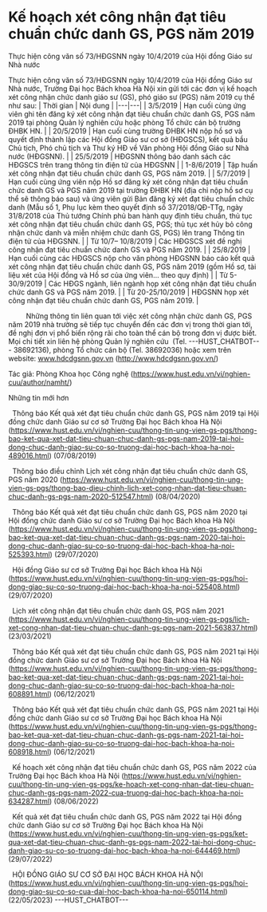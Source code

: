 # Kế hoạch xét công nhận đạt tiêu chuẩn chức danh  GS, PGS năm 2019

Thực hiện công văn số 73/HĐGSNN ngày 10/4/2019 của Hội đồng Giáo sư Nhà nước

Thực hiện công văn số 73/HĐGSNN ngày 10/4/2019 của Hội đồng Giáo sư Nhà nước, Trường Đại học Bách khoa Hà Nội xin gửi tới các đơn vị kế hoạch xét công nhận chức danh giáo sư (GS), phó giáo sư (PGS) năm 2019 cụ thể như sau:
| Thời gian | Nội dung |
|---|---|
| 3/5/2019 | Hạn cuối cùng ứng viên ghi tên đăng ký xét công nhận đạt tiêu chuẩn chức danh GS, PGS năm 2019 tại phòng Quản lý nghiên cứu hoặc phòng Tổ chức cán bộ trường ĐHBK HN. |
| 20/5/2019 | Hạn cuối cùng trường ĐHBK HN nộp hồ sơ và quyết định thành lập các Hội đồng Giáo sư cơ sở (HĐGSCS), kết quả bầu Chủ tịch, Phó chủ tịch và Thư ký HĐ về Văn phòng Hội đồng Giáo sư Nhà nước (HĐGSNN). |
| 25/5/2019 | HĐGSNN thông báo danh sách các HĐGSCS trên trang thông tin điện tử của HĐGSNN |
| 1-8/6/2019 | Tập huấn xét công nhận đạt tiêu chuẩn chức danh GS, PGS năm 2019. |
| 5/7/2019 | Hạn cuối cùng ứng viên nộp Hồ sơ đăng ký xét công nhận đạt tiêu chuẩn chức danh GS và PGS năm 2019 tại trường ĐHBK HN (địa chỉ nộp hồ sơ cụ thể sẽ thông báo sau) và ứng viên gửi Bản đăng ký xét đạt tiêu chuẩn chức danh (Mẫu số 1, Phụ lục kèm theo quyết định số 37/2018/QĐ-TTg, ngày 31/8/2018 của Thủ tướng Chính phủ ban hành quy định tiêu chuẩn, thủ tục xét công nhận đạt tiêu chuẩn chức danh GS, PGS; thủ tục xét hủy bỏ công nhận chức danh và miễn nhiệm chức danh GS, PGS) lên trang Thông tin điện tử của HĐGSNN. |
| Từ 10/7– 10/8/2019 | Các HĐGSCS xét đề nghị công nhận đạt tiêu chuẩn chức danh GS và PGS năm 2019. |
| 25/8/2019 | Hạn cuối cùng các HĐGSCS nộp cho văn phòng HĐGSNN báo cáo kết quả xét công nhận đạt tiêu chuẩn chức danh GS, PGS năm 2019 (gồm Hồ sơ, tài liệu xét của Hội đồng và Hồ sơ của ứng viên… theo quy định) |
| Từ 5-30/9/2019 | Các HĐGS ngành, liên ngành họp xét công nhận đạt tiêu chuẩn chức danh GS và PGS năm 2019. |
| Từ 20-25/10/2019 | HĐGSNN họp xét công nhận đạt tiêu chuẩn chức danh GS, PGS năm 2019. |

 
       Những thông tin liên quan tới việc xét công nhận chức danh GS, PGS năm 2019 nhà trường sẽ tiếp tục chuyển đến các đơn vị trong thời gian tới, đề nghị đơn vị phổ biến rộng rãi cho toàn thể cán bộ trong đơn vị được biết. Mọi chi tiết xin liên hệ phòng Quản lý nghiên cứu  (Tel. 
 ---HUST_CHATBOT---
38692136), phòng Tổ chức cán bộ (Tel. 38692036) hoặc xem trên website: www.hdcdgsnn.gov.vn (http://www.hdcdgsnn.gov.vn/)

Tác giả: Phòng Khoa học Công nghệ (https://www.hust.edu.vn/vi/nghien-cuu/author/namht/)

Những tin mới hơn

 
Thông báo  Kết quả xét đạt tiêu chuẩn chức danh GS, PGS năm 2019 tại Hội đồng chức danh Giáo sư cơ sở Trường Đại học Bách khoa Hà Nội (https://www.hust.edu.vn/vi/nghien-cuu/thong-tin-ung-vien-gs-pgs/thong-bao-ket-qua-xet-dat-tieu-chuan-chuc-danh-gs-pgs-nam-2019-tai-hoi-dong-chuc-danh-giao-su-co-so-truong-dai-hoc-bach-khoa-ha-noi-489016.html)
(07/08/2019)

 
Thông báo điều chỉnh Lịch xét công nhận đạt tiêu chuẩn chức danh GS, PGS năm 2020 (https://www.hust.edu.vn/vi/nghien-cuu/thong-tin-ung-vien-gs-pgs/thong-bao-dieu-chinh-lich-xet-cong-nhan-dat-tieu-chuan-chuc-danh-gs-pgs-nam-2020-512547.html)
(08/04/2020)

 
Thông báo Kết quả xét đạt tiêu chuẩn chức danh GS, PGS năm 2020 tại Hội đồng chức danh Giáo sư cơ sở Trường Đại học Bách khoa Hà Nội (https://www.hust.edu.vn/vi/nghien-cuu/thong-tin-ung-vien-gs-pgs/thong-bao-ket-qua-xet-dat-tieu-chuan-chuc-danh-gs-pgs-nam-2020-tai-hoi-dong-chuc-danh-giao-su-co-so-truong-dai-hoc-bach-khoa-ha-noi-525393.html)
(29/07/2020)

 
Hội đồng Giáo sư cơ sở Trường Đại học Bách khoa Hà Nội (https://www.hust.edu.vn/vi/nghien-cuu/thong-tin-ung-vien-gs-pgs/hoi-dong-giao-su-co-so-truong-dai-hoc-bach-khoa-ha-noi-525408.html)
(29/07/2020)

 
Lịch xét công nhận đạt tiêu chuẩn chức danh GS, PGS năm 2021 (https://www.hust.edu.vn/vi/nghien-cuu/thong-tin-ung-vien-gs-pgs/lich-xet-cong-nhan-dat-tieu-chuan-chuc-danh-gs-pgs-nam-2021-563837.html)
(23/03/2021)

 
Thông báo Kết quả xét đạt tiêu chuẩn chức danh GS, PGS năm 2021 tại Hội đồng chức danh Giáo sư cơ sở Trường Đại học Bách khoa Hà Nội (https://www.hust.edu.vn/vi/nghien-cuu/thong-tin-ung-vien-gs-pgs/thong-bao-ket-qua-xet-dat-tieu-chuan-chuc-danh-gs-pgs-nam-2021-tai-hoi-dong-chuc-danh-giao-su-co-so-truong-dai-hoc-bach-khoa-ha-noi-608891.html)
(06/12/2021)

 
Thông báo Kết quả xét đạt tiêu chuẩn chức danh GS, PGS năm 2021 tại Hội đồng chức danh Giáo sư cơ sở Trường Đại học Bách khoa Hà Nội (https://www.hust.edu.vn/vi/nghien-cuu/thong-tin-ung-vien-gs-pgs/thong-bao-ket-qua-xet-dat-tieu-chuan-chuc-danh-gs-pgs-nam-2021-tai-hoi-dong-chuc-danh-giao-su-co-so-truong-dai-hoc-bach-khoa-ha-noi-608918.html)
(06/12/2021)

 
Kế hoạch xét công nhận đạt tiêu chuẩn chức danh GS, PGS năm 2022 của Trường Đại học Bách khoa Hà Nội (https://www.hust.edu.vn/vi/nghien-cuu/thong-tin-ung-vien-gs-pgs/ke-hoach-xet-cong-nhan-dat-tieu-chuan-chuc-danh-gs-pgs-nam-2022-cua-truong-dai-hoc-bach-khoa-ha-noi-634287.html)
(08/06/2022)

 
Kết quả xét đạt tiêu chuẩn chức danh GS, PGS năm 2022 tại Hội đồng chức danh Giáo sư cơ sở Trường Đại học Bách khoa Hà Nội (https://www.hust.edu.vn/vi/nghien-cuu/thong-tin-ung-vien-gs-pgs/ket-qua-xet-dat-tieu-chuan-chuc-danh-gs-pgs-nam-2022-tai-hoi-dong-chuc-danh-giao-su-co-so-truong-dai-hoc-bach-khoa-ha-noi-644469.html)
(29/07/2022)

 
HỘI ĐỒNG GIÁO SƯ CƠ SỞ ĐẠI HỌC BÁCH KHOA HÀ NỘI (https://www.hust.edu.vn/vi/nghien-cuu/thong-tin-ung-vien-gs-pgs/hoi-dong-giao-su-co-so-cua-dai-hoc-bach-khoa-ha-noi-650114.html)
(22/05/2023) 
 ---HUST_CHATBOT---